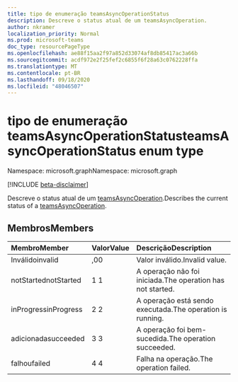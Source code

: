 ```yaml
---
title: tipo de enumeração teamsAsyncOperationStatus
description: Descreve o status atual de um teamsAsyncOperation.
author: nkramer
localization_priority: Normal
ms.prod: microsoft-teams
doc_type: resourcePageType
ms.openlocfilehash: ae88f15aa2f97a852d33074af8db85417ac3a66b
ms.sourcegitcommit: acdf972e2f25fef2c6855f6f28a63c0762228ffa
ms.translationtype: MT
ms.contentlocale: pt-BR
ms.lasthandoff: 09/18/2020
ms.locfileid: "48046507"
---
```

# <a name="teamsasyncoperationstatus-enum-type"></a><span data-ttu-id="98123-103">tipo de enumeração teamsAsyncOperationStatus</span><span class="sxs-lookup"><span data-stu-id="98123-103">teamsAsyncOperationStatus enum type</span></span>

<span data-ttu-id="98123-104">Namespace: microsoft.graph</span><span class="sxs-lookup"><span data-stu-id="98123-104">Namespace: microsoft.graph</span></span>

[!INCLUDE [beta-disclaimer](../../includes/beta-disclaimer.md)]

<span data-ttu-id="98123-105">Descreve o status atual de um [teamsAsyncOperation](teamsasyncoperation.md).</span><span class="sxs-lookup"><span data-stu-id="98123-105">Describes the current status of a [teamsAsyncOperation](teamsasyncoperation.md).</span></span>

## <a name="members"></a><span data-ttu-id="98123-106">Membros</span><span class="sxs-lookup"><span data-stu-id="98123-106">Members</span></span>

| <span data-ttu-id="98123-107">Membro</span><span class="sxs-lookup"><span data-stu-id="98123-107">Member</span></span> | <span data-ttu-id="98123-108">Valor</span><span class="sxs-lookup"><span data-stu-id="98123-108">Value</span></span>| <span data-ttu-id="98123-109">Descrição</span><span class="sxs-lookup"><span data-stu-id="98123-109">Description</span></span> |
|:---------------|:--------|:----------|
|<span data-ttu-id="98123-110">Inválido</span><span class="sxs-lookup"><span data-stu-id="98123-110">invalid</span></span>|<span data-ttu-id="98123-111">,0</span><span class="sxs-lookup"><span data-stu-id="98123-111">0</span></span>|<span data-ttu-id="98123-112">Valor inválido.</span><span class="sxs-lookup"><span data-stu-id="98123-112">Invalid value.</span></span>|
|<span data-ttu-id="98123-113">notStarted</span><span class="sxs-lookup"><span data-stu-id="98123-113">notStarted</span></span>|<span data-ttu-id="98123-114">1 </span><span class="sxs-lookup"><span data-stu-id="98123-114">1</span></span>|<span data-ttu-id="98123-115">A operação não foi iniciada.</span><span class="sxs-lookup"><span data-stu-id="98123-115">The operation has not started.</span></span>|
|<span data-ttu-id="98123-116">inProgress</span><span class="sxs-lookup"><span data-stu-id="98123-116">inProgress</span></span>|<span data-ttu-id="98123-117">2 </span><span class="sxs-lookup"><span data-stu-id="98123-117">2</span></span>|<span data-ttu-id="98123-118">A operação está sendo executada.</span><span class="sxs-lookup"><span data-stu-id="98123-118">The operation is running.</span></span>|
|<span data-ttu-id="98123-119">adicionada</span><span class="sxs-lookup"><span data-stu-id="98123-119">succeeded</span></span>|<span data-ttu-id="98123-120">3 </span><span class="sxs-lookup"><span data-stu-id="98123-120">3</span></span>|<span data-ttu-id="98123-121">A operação foi bem-sucedida.</span><span class="sxs-lookup"><span data-stu-id="98123-121">The operation succeeded.</span></span>|
|<span data-ttu-id="98123-122">falhou</span><span class="sxs-lookup"><span data-stu-id="98123-122">failed</span></span>|<span data-ttu-id="98123-123">4 </span><span class="sxs-lookup"><span data-stu-id="98123-123">4</span></span>|<span data-ttu-id="98123-124">Falha na operação.</span><span class="sxs-lookup"><span data-stu-id="98123-124">The operation failed.</span></span>|


